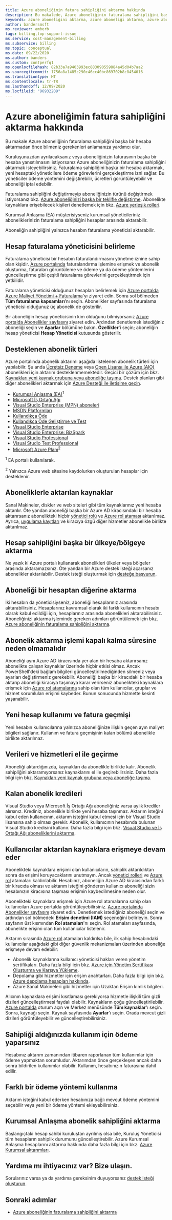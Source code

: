 ```yaml
---
title: Azure aboneliğimin fatura sahipliğini aktarma hakkında
description: Bu makalede, Azure aboneliğinin faturalama sahipliğini başka bir hesaba aktarmadan önce bilmeniz gerekenler açıklanır.
keywords: azure aboneliğini aktarma, azure aboneliği aktarma, azure aboneliğini başka bir hesaba taşıma, azure, abonelik sahibini değiştirme, azure aboneliğini başka bir hesaba aktarma, azure faturalandırma aktarma
author: bandersmsft
ms.reviewer: amberb
tags: billing,top-support-issue
ms.service: cost-management-billing
ms.subservice: billing
ms.topic: conceptual
ms.date: 09/22/2020
ms.author: banders
ms.custom: contperfq1
ms.openlocfilehash: 82b33a7a9403993ec883090559884a45d04b7aa2
ms.sourcegitcommit: 1756a8a1485c290c46cc40bc869702b8c8454016
ms.translationtype: HT
ms.contentlocale: tr-TR
ms.lasthandoff: 12/09/2020
ms.locfileid: "96932209"
---
```

# <a name="about-transferring-billing-ownership-for-an-azure-subscription"></a>Azure aboneliğimin fatura sahipliğini aktarma hakkında

Bu makale Azure aboneliğinin faturalama sahipliğini başka bir hesaba aktarmadan önce bilmeniz gerekenleri anlamanıza yardımcı olur. 

Kuruluşunuzdan ayrılacaksanız veya aboneliğinizin faturasının başka bir hesaba yansıtılmasını istiyorsanız Azure aboneliğinizin faturalama sahipliğini aktarmak isteyebilirsiniz. Faturalama sahipliğini başka bir hesaba aktarmak, yeni hesaptaki yöneticilere ödeme görevlerini gerçekleştirme izni sağlar. Bu yöneticiler ödeme yöntemini değiştirebilir, ücretleri görüntüleyebilir ve aboneliği iptal edebilir.

Faturalama sahipliğini değiştirmeyip aboneliğinizin türünü değiştirmek istiyorsanız bkz. [Azure aboneliğinizi başka bir teklifle değiştirme](../manage/switch-azure-offer.md). Abonelikte kaynaklara erişebilecek kişileri denetlemek için bkz. [Azure yerleşik rolleri](../../role-based-access-control/built-in-roles.md).

Kurumsal Anlaşma (EA) müşterisiyseniz kurumsal yöneticileriniz aboneliklerinizin faturalama sahipliğini hesaplar arasında aktarabilir.

Aboneliğin sahipliğini yalnızca hesabın faturalama yöneticisi aktarabilir.

## <a name="determine-account-billing-administrator"></a>Hesap faturalama yöneticisini belirleme

<a name="whoisaa"></a>

Faturalama yöneticisi bir hesabın faturalandırmasını yönetme iznine sahip olan kişidir. [Azure portalında](https://portal.azure.com) faturalandırma işlemine erişmek ve abonelik oluşturma, faturaları görüntüleme ve ödeme ya da ödeme yöntemlerini güncelleştirme gibi çeşitli faturalama görevlerini gerçekleştirmek için yetkilidir.

Faturalama yöneticisi olduğunuz hesapları belirlemek için [Azure portalda Azure Maliyet Yönetimi + Faturalama](https://portal.azure.com/#blade/Microsoft_Azure_Billing/ModernBillingMenuBlade/Overview)'yı ziyaret edin. Sonra sol bölmeden **Tüm faturalama kapsamları**’nı seçin. Abonelikler sayfasında faturalama yöneticisi olduğunuz üç abonelik de gösterilir.

Bir aboneliğin hesap yöneticisinin kim olduğunu bilmiyorsanız [Azure portalda Abonelikler sayfasını](https://portal.azure.com/#blade/Microsoft_Azure_Billing/SubscriptionsBlade) ziyaret edin. Ardından denetlemek istediğiniz aboneliği seçin ve **Ayarlar** bölümüne bakın. **Özellikler**'i seçin; aboneliğin hesap yöneticisi **Hesap Yöneticisi** kutusunda gösterilir.


## <a name="supported-subscription-types"></a>Desteklenen abonelik türleri

Azure portalında abonelik aktarımı aşağıda listelenen abonelik türleri için yapılabilir. Şu anda [Ücretsiz Deneme](https://azure.microsoft.com/offers/ms-azr-0044p/) veya [Open Lisansı ile Azure (AIO)](https://azure.microsoft.com/offers/ms-azr-0111p/) abonelikleri için aktarım desteklenmemektedir. Geçici bir çözüm için bkz. [Kaynakları yeni kaynak grubuna veya aboneliğe taşıma](../../azure-resource-manager/management/move-resource-group-and-subscription.md). Destek planları gibi diğer abonelikleri aktarmak için [Azure Desteği ile iletişime geçin](https://portal.azure.com/?#blade/Microsoft_Azure_Support/HelpAndSupportBlade).

- [Kurumsal Anlaşma (EA)](https://azure.microsoft.com/pricing/enterprise-agreement/)<sup>1</sup>
- [Microsoft İş Ortağı Ağı](https://azure.microsoft.com/offers/ms-azr-0025p/)  
- [Visual Studio Enterprise (MPN) aboneleri](https://azure.microsoft.com/offers/ms-azr-0029p/)
- [MSDN Platformları](https://azure.microsoft.com/offers/ms-azr-0062p/)  
- [Kullandıkça Öde](https://azure.microsoft.com/offers/ms-azr-0003p/)
- [Kullandıkça Öde Geliştirme ve Test](https://azure.microsoft.com/offers/ms-azr-0023p/)
- [Visual Studio Enterprise](https://azure.microsoft.com/offers/ms-azr-0063p/)
- [Visual Studio Enterprise: BizSpark](https://azure.microsoft.com/offers/ms-azr-0064p/)
- [Visual Studio Professional](https://azure.microsoft.com/offers/ms-azr-0059p/)
- [Visual Studio Test Professional](https://azure.microsoft.com/offers/ms-azr-0060p/)
- [Microsoft Azure Planı](https://azure.microsoft.com/offers/ms-azr-0017g/)<sup>2</sup>

<sup>1</sup> EA portalı kullanılarak.

<sup>2</sup> Yalnızca Azure web sitesine kaydolurken oluşturulan hesaplar için desteklenir.

## <a name="resources-transferred-with-subscriptions"></a>Aboneliklerle aktarılan kaynaklar

Sanal Makineler, diskler ve web siteleri gibi tüm kaynaklarınız yeni hesaba aktarılır. Öte yandan aboneliği başka bir Azure AD kiracısındaki bir hesaba aktarırsanız abonelikteki hiçbir [yönetici rolü](../manage/add-change-subscription-administrator.md) ve [Azure rol ataması](../../role-based-access-control/role-assignments-portal.md) aktarılmaz. Ayrıca, [uygulama kayıtları](../../active-directory/develop/quickstart-register-app.md) ve kiracıya özgü diğer hizmetler abonelikle birlikte aktarılmaz.

## <a name="transfer-account-ownership-to-another-countryregion"></a>Hesap sahipliğini başka bir ülkeye/bölgeye aktarma

Ne yazık ki Azure portalı kullanarak abonelikleri ülkeler veya bölgeler arasında aktaramazsınız. Öte yandan bir Azure destek isteği açarsanız abonelikler aktarılabilir. Destek isteği oluşturmak için [desteğe başvurun](https://portal.azure.com/?#blade/Microsoft_Azure_Support/HelpAndSupportBlade).

## <a name="transfer-a-subscription-from-one-account-to-another"></a>Aboneliği bir hesaptan diğerine aktarma

İki hesabın da yöneticisiyseniz, aboneliği hesaplarınız arasında aktarabilirsiniz. Hesaplarınız kavramsal olarak iki farklı kullanıcının hesabı olarak kabul edildiği için, hesaplarınız arasında abonelikleri aktarabilirsiniz.
Aboneliğinizi aktarma işleminde gereken adımları görüntülemek için bkz. [Azure aboneliğinin faturalama sahipliğini aktarma](../manage/billing-subscription-transfer.md).

## <a name="transferring-a-subscription-shouldnt-create-downtime"></a>Abonelik aktarma işlemi kapalı kalma süresine neden olmamalıdır

Aboneliği aynı Azure AD kiracısında yer alan bir hesaba aktarırsanız abonelikte çalışan kaynaklar üzerinde hiçbir etkisi olmaz. Ancak PowerShell'deki bağlam bilgileri güncelleştirilmediğinden silmeniz veya ayarları değiştirmeniz gerekebilir. Aboneliği başka bir kiracıdaki bir hesaba aktarıp aboneliği kiracıya taşımaya karar verirseniz abonelikteki kaynaklara erişmek için [Azure rol atamalarına](../../role-based-access-control/role-assignments-portal.md) sahip olan tüm kullanıcılar, gruplar ve hizmet sorumluları erişimi kaybeder. Bunun sonucunda hizmette kesinti yaşanabilir.

## <a name="new-account-usage-and-billing-history"></a>Yeni hesap kullanımı ve fatura geçmişi

Yeni hesabın kullanıcılarına yalnızca aboneliğinize ilişkin geçen ayın maliyet bilgileri sağlanır. Kullanım ve fatura geçmişinin kalan bölümü abonelikle birlikte aktarılmaz.

## <a name="manually-migrate-data-and-services"></a>Verileri ve hizmetleri el ile geçirme

Aboneliği aktardığınızda, kaynakları da abonelikle birlikte kalır. Abonelik sahipliğini aktaramıyorsanız kaynaklarını el ile geçirebilirsiniz. Daha fazla bilgi için bkz. [Kaynakları yeni kaynak grubuna veya aboneliğe taşıma](../../azure-resource-manager/management/move-resource-group-and-subscription.md).

## <a name="remaining-subscription-credits"></a>Kalan abonelik kredileri 

Visual Studio veya Microsoft İş Ortağı Ağı aboneliğiniz varsa aylık krediler alırsınız. Krediniz, abonelikle birlikte yeni hesaba taşınmaz. Aktarım isteğini kabul eden kullanıcının, aktarım isteğini kabul etmesi için bir Visual Studio lisansına sahip olması gerekir. Abonelik, kullanıcının hesabında bulunan Visual Studio kredisini kullanır. Daha fazla bilgi için bkz. [Visual Studio ve İş Ortağı Ağı aboneliklerini aktarma](../manage/billing-subscription-transfer.md#transfer-visual-studio-and-partner-network-subscriptions).

## <a name="users-keep-access-to-transferred-resources"></a>Kullanıcılar aktarılan kaynaklara erişmeye devam eder

Abonelikteki kaynaklara erişimi olan kullanıcıların, sahiplik aktarıldıktan sonra da erişimi koruyacaklarını unutmayın. Ancak [yönetici rolleri](../manage/add-change-subscription-administrator.md) ve [Azure rol](../../role-based-access-control/role-assignments-portal.md) atamaları kaldırılabilir. Hesabınız, aboneliğin Azure AD kiracısından farklı bir kiracıda olması ve aktarım isteğini gönderen kullanıcı aboneliği sizin hesabınızın kiracısına taşıması erişimin kaybedilmesine neden olur. 

Abonelikteki kaynaklara erişmek için Azure rol atamalarına sahip olan kullanıcıları Azure portalda görüntüleyebilirsiniz. [Azure portalında Abonelikler sayfasını](https://portal.azure.com/#blade/Microsoft_Azure_Billing/SubscriptionsBlade) ziyaret edin. Denetlemek istediğiniz aboneliği seçin ve ardından sol bölmedeki **Erişim denetimi (IAM)** seçeneğini belirleyin. Sonra sayfanın üst kısmından **Rol atamaları**'nı seçin. Rol atamaları sayfasında, abonelikte erişimi olan tüm kullanıcılar listelenir.

Aktarım sırasında [Azure rol](../../role-based-access-control/role-assignments-portal.md) atamaları kaldırılsa bile, ilk sahip hesabındaki kullanıcılar aşağıdaki gibi diğer güvenlik mekanizmaları üzerinden aboneliğe erişmeye devam edebilir:

* Abonelik kaynaklarına kullanıcı yöneticisi hakları veren yönetim sertifikaları. Daha fazla bilgi için bkz. [Azure için Yönetim Sertifikası Oluşturma ve Karşıya Yükleme](../../cloud-services/cloud-services-certs-create.md).
* Depolama gibi hizmetler için erişim anahtarları. Daha fazla bilgi için bkz. [Azure depolama hesapları hakkında](../../storage/common/storage-account-create.md).
* Azure Sanal Makineleri gibi hizmetler için Uzaktan Erişim kimlik bilgileri.

Alıcının kaynaklara erişimi kısıtlaması gerekiyorsa hizmetle ilişkili tüm gizli dizileri güncelleştirmesi faydalı olabilir. Kaynakların çoğu güncelleştirilebilir. [Azure portalda](https://portal.azure.com) oturum açın ve Merkez menüsünde **Tüm kaynaklar**'ı seçin. Sonra, kaynağı seçin. Kaynak sayfasında **Ayarlar**'ı seçin. Orada mevcut gizli dizileri görüntüleyebilir ve güncelleştirebilirsiniz.

## <a name="you-pay-for-usage-when-you-receive-ownership"></a>Sahipliği aldığınızda kullanım için ödeme yaparsınız

Hesabınız aktarım zamanından itibaren raporlanan tüm kullanımlar için ödeme yapmaktan sorumludur. Aktarımdan önce gerçekleşen ancak daha sonra bildirilen kullanımlar olabilir. Kullanım, hesabınızın faturasına dahil edilir.

## <a name="use-a-different-payment-method"></a>Farklı bir ödeme yöntemi kullanma

Aktarım isteğini kabul ederken hesabınıza bağlı mevcut ödeme yöntemini seçebilir veya yeni bir ödeme yöntemi ekleyebilirsiniz.

## <a name="transfer-enterprise-agreement-subscription-ownership"></a>Kurumsal Anlaşma abonelik sahipliğini aktarma

Başlangıçtaki hesap sahibi kuruluştan ayrılmış olsa bile, Kuruluş Yöneticisi tüm hesapların sahiplik durumunu güncelleştirebilir. Azure Kurumsal Anlaşma hesaplarını aktarma hakkında daha fazla bilgi için bkz. [Azure Kurumsal aktarımları](../manage/ea-transfers.md).

## <a name="need-help-contact-us"></a>Yardıma mı ihtiyacınız var? Bize ulaşın.

Sorularınız varsa ya da yardıma gereksinim duyuyorsanız [destek isteği oluşturun](https://go.microsoft.com/fwlink/?linkid=2083458).

## <a name="next-steps"></a>Sonraki adımlar

- [Azure aboneliğinin faturalama sahipliğini aktarma](../manage/billing-subscription-transfer.md)
